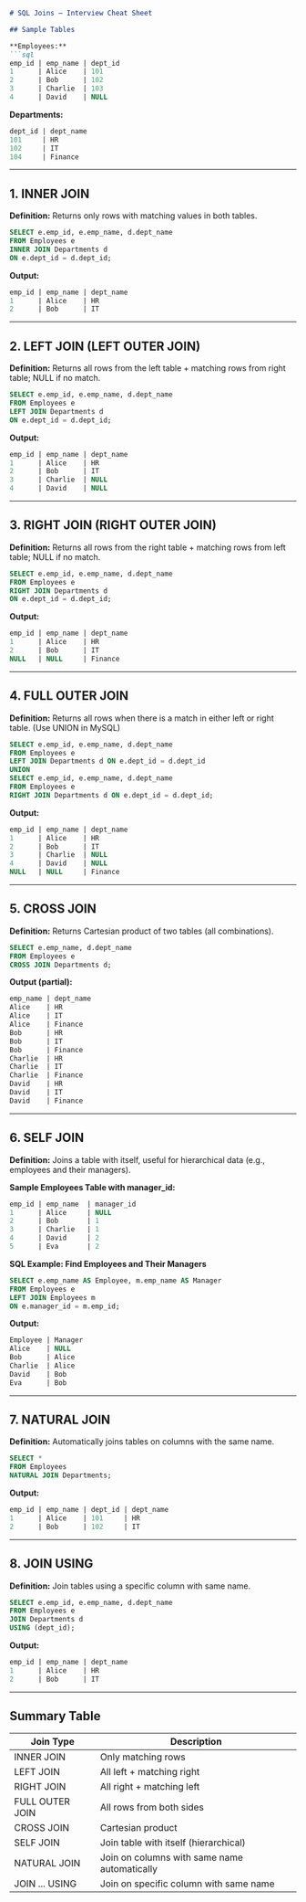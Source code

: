
````markdown
# SQL Joins – Interview Cheat Sheet

## Sample Tables

**Employees:**
```sql
emp_id | emp_name | dept_id
1      | Alice    | 101
2      | Bob      | 102
3      | Charlie  | 103
4      | David    | NULL
````

**Departments:**

```sql
dept_id | dept_name
101     | HR
102     | IT
104     | Finance
```

---

## 1. INNER JOIN

**Definition:** Returns only rows with matching values in both tables.

```sql
SELECT e.emp_id, e.emp_name, d.dept_name
FROM Employees e
INNER JOIN Departments d
ON e.dept_id = d.dept_id;
```

**Output:**

```sql
emp_id | emp_name | dept_name
1      | Alice    | HR
2      | Bob      | IT
```

---

## 2. LEFT JOIN (LEFT OUTER JOIN)

**Definition:** Returns all rows from the left table + matching rows from right table; NULL if no match.

```sql
SELECT e.emp_id, e.emp_name, d.dept_name
FROM Employees e
LEFT JOIN Departments d
ON e.dept_id = d.dept_id;
```

**Output:**

```sql
emp_id | emp_name | dept_name
1      | Alice    | HR
2      | Bob      | IT
3      | Charlie  | NULL
4      | David    | NULL
```

---

## 3. RIGHT JOIN (RIGHT OUTER JOIN)

**Definition:** Returns all rows from the right table + matching rows from left table; NULL if no match.

```sql
SELECT e.emp_id, e.emp_name, d.dept_name
FROM Employees e
RIGHT JOIN Departments d
ON e.dept_id = d.dept_id;
```

**Output:**

```sql
emp_id | emp_name | dept_name
1      | Alice    | HR
2      | Bob      | IT
NULL   | NULL     | Finance
```

---

## 4. FULL OUTER JOIN

**Definition:** Returns all rows when there is a match in either left or right table. (Use UNION in MySQL)

```sql
SELECT e.emp_id, e.emp_name, d.dept_name
FROM Employees e
LEFT JOIN Departments d ON e.dept_id = d.dept_id
UNION
SELECT e.emp_id, e.emp_name, d.dept_name
FROM Employees e
RIGHT JOIN Departments d ON e.dept_id = d.dept_id;
```

**Output:**

```sql
emp_id | emp_name | dept_name
1      | Alice    | HR
2      | Bob      | IT
3      | Charlie  | NULL
4      | David    | NULL
NULL   | NULL     | Finance
```

---

## 5. CROSS JOIN

**Definition:** Returns Cartesian product of two tables (all combinations).

```sql
SELECT e.emp_name, d.dept_name
FROM Employees e
CROSS JOIN Departments d;
```

**Output (partial):**

```sql
emp_name | dept_name
Alice    | HR
Alice    | IT
Alice    | Finance
Bob      | HR
Bob      | IT
Bob      | Finance
Charlie  | HR
Charlie  | IT
Charlie  | Finance
David    | HR
David    | IT
David    | Finance
```

---

## 6. SELF JOIN

**Definition:** Joins a table with itself, useful for hierarchical data (e.g., employees and their managers).

**Sample Employees Table with manager\_id:**

```sql
emp_id | emp_name  | manager_id
1      | Alice     | NULL
2      | Bob       | 1
3      | Charlie   | 1
4      | David     | 2
5      | Eva       | 2
```

**SQL Example: Find Employees and Their Managers**

```sql
SELECT e.emp_name AS Employee, m.emp_name AS Manager
FROM Employees e
LEFT JOIN Employees m
ON e.manager_id = m.emp_id;
```

**Output:**

```sql
Employee | Manager
Alice    | NULL
Bob      | Alice
Charlie  | Alice
David    | Bob
Eva      | Bob
```

---

## 7. NATURAL JOIN

**Definition:** Automatically joins tables on columns with the same name.

```sql
SELECT *
FROM Employees
NATURAL JOIN Departments;
```

**Output:**

```sql
emp_id | emp_name | dept_id | dept_name
1      | Alice    | 101     | HR
2      | Bob      | 102     | IT
```

---

## 8. JOIN USING

**Definition:** Join tables using a specific column with same name.

```sql
SELECT e.emp_id, e.emp_name, d.dept_name
FROM Employees e
JOIN Departments d
USING (dept_id);
```

**Output:**

```sql
emp_id | emp_name | dept_name
1      | Alice    | HR
2      | Bob      | IT
```

---

## Summary Table

| Join Type       | Description                                  |
| --------------- | -------------------------------------------- |
| INNER JOIN      | Only matching rows                           |
| LEFT JOIN       | All left + matching right                    |
| RIGHT JOIN      | All right + matching left                    |
| FULL OUTER JOIN | All rows from both sides                     |
| CROSS JOIN      | Cartesian product                            |
| SELF JOIN       | Join table with itself (hierarchical)        |
| NATURAL JOIN    | Join on columns with same name automatically |
| JOIN ... USING  | Join on specific column with same name       |
